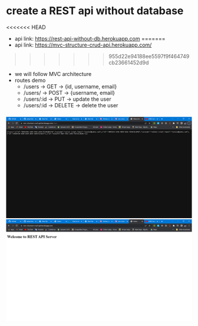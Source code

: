 # create a REST api without database
<<<<<<< HEAD

- api link: https://rest-api-without-db.herokuapp.com
=======
- api link: https://mvc-structure-crud-api.herokuapp.com/
>>>>>>> 955d22e94188ee5597f9f464749cb23661452d9d
- we will follow MVC architecture
- routes demo
  - /users -> GET -> {id, username, email}
  - /users/ -> POST -> {username, email}
  - /users/:id -> PUT -> update the user
  - /users/:id -> DELETE -> delete the user

###

<img src="./https___mvc-structure-crud-api.herokuapp.com_users - Google Chrome 5_6_2022 12_14_07 AM.png">
<img src="./https___mvc-structure-crud-api.herokuapp.com_users - Google Chrome 5_6_2022 12_14_14 AM.png">

